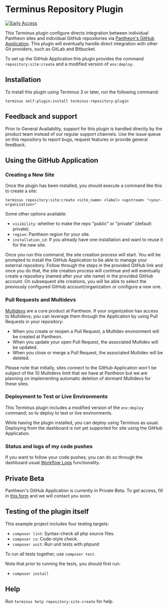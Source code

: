 # Terminus Repository Plugin

[![Early Access](https://img.shields.io/badge/Pantheon-Early_Access-yellow?logo=pantheon&color=FFDC28)](https://docs.pantheon.io/oss-support-levels#early-access)

This Terminus plugin configure directs integration between individual Pantheon sites and individual GitHub repositories via [Pantheon's GitHub Application](https://docs.pantheon.io/github-application).
This plugin will eventually handle direct integration with other Git providers, such as GitLab and Bitbucket.

To set up the GitHub Application this plugin provides the command `repository:site:create` and a modified version of `env:deploy`.

## Installation

To install this plugin using Terminus 3 or later, run the following command:

```
terminus self:plugin:install terminus-repository-plugin
```

## Feedback and support

Prior to General Availability, support for this plugin is handled directly by the product team instead of our regular support channels.
Use the issue queue on this repository to report bugs, request features or provide general feedback.

## Using the GitHub Application

### Creating a New Site

Once the plugin has been installed, you should execute a command like this to create a site:

```
terminus repository:site:create <site_name> <label> <upstream> "<your-organization>"
```

Some other options available:

- `visibility`: whether to make the repo "public" or "private" (default: private).
- `region`: Pantheon region for your site.
- `installation_id`: If you already have one installation and want to reuse it for the new site.

Once you run this command, the site creation process will start. You will be prompted to install the GitHub Application to be able to manage your external repository.
Follow through the steps in the provided GitHub link and once you do that, the site creation process will continue and will eventually create a repository (named after your site name) in the provided GitHub account.
On subsequent site creations, you will be able to select the previously configured GitHub account/organization or configure a new one.


### Pull Requests and Multidevs

[Multidevs](https://docs.pantheon.io/guides/multidev) are a core product at Pantheon. If your organization has access to Multidevs; you can leverage them through the Application by using Pull Requests in your repository:

- When you create or reopen a Pull Request, a Multidev environment will be created at Pantheon.
- When you update your open Pull Request, the associated Multidev will be updated.
- When you close or merge a Pull Request, the associated Multidev will be deleted.

Please note that initially, sites connect to the GitHub Applicaiton won't be subject of the 10 Multidevs limit that we have at Pantheon but we are planning on implementing automatic deletion of dormant Multidevs for these sites.

### Deployment to Test or Live Environments

This Terminus plugin includes a modified version of the `env:deploy` command; so to deploy to test or live environments.

While having the plugin installed, you can deploy using Terminus as usual. Deploying from the dashboard is not yet supported for site using the GitHub Application.

### Status and logs of my code pushes

If you want to follow your code pushes; you can do so through the dashboard usual [Workflow Logs](https://docs.pantheon.io/workflow-logs) functionality.

## Private Beta

Pantheon's GitHub Application is currently in Private Beta. To get access, fill in [this form](https://forms.gle/GQqrfrkVWd3ghU8j8) and we will contact you soon.

## Testing of the plugin itself

This example project includes four testing targets:

* `composer lint`: Syntax-check all php source files.
* `composer cs`: Code-style check.
* `composer unit`: Run unit tests with phpunit

To run all tests together, use `composer test`.

Note that prior to running the tests, you should first run:
* `composer install`

## Help
Run `terminus help repository:site-create` for help.
